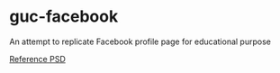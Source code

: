 # guc-facebook
An attempt to replicate Facebook profile page for educational purpose

[Reference PSD](https://www.dropbox.com/s/m4fze9m5yyk82cu/Facebook-01-Desktop-Profile.psd?dl=0)
